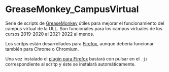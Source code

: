 # GreaseMonkey_CampusVirtual

Serie de scripts de [GreaseMonkey][GM] útiles para mejorar el funcionamiento
del campus virtual de la ULL.
Son funcionales para los campus virtuales de los cursos 2019-2020 al
2021-2022 al menos.

Los scritps están desarrollados para [Firefox][FF],
aunque debería funcionar también para Chrome o Chromium.

[GM]: https://www.greasespot.net/
[FF]: https://www.mozilla.org/es-ES/firefox/

Una vez instalado el [plugin para Firefox][GMFF] bastará con pulsar en
el `.js`  correspondiente al scritp y éste se instalará automáticamente.

[GMFF]:https://addons.mozilla.org/es/firefox/addon/greasemonkey/

